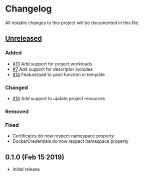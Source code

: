 # Changelog
All notable changes to this project will be documented in this file.

## [Unreleased]

### Added

* [#13](https://github.com/bitgrip/cattlectl/issues/13) Add support for project workloads
* [#7](https://github.com/bitgrip/cattlectl/issues/7) Add support for descriptor includes
* [#14](https://github.com/bitgrip/cattlectl/issues/14) Feature/add to yaml function in template

### Changed

* [#18](https://github.com/bitgrip/cattlectl/issues/18) Add support to update project resources

### Removed

### Fixed

* Certificates do now respect namespace property
* DockerCredentials do now respect namespace property

## 0.1.0 (Feb 15 2019)

* Initial release

[Unreleased]: https://github.com/bitgrip/cattlectl/compare/v1.0.0...HEAD

